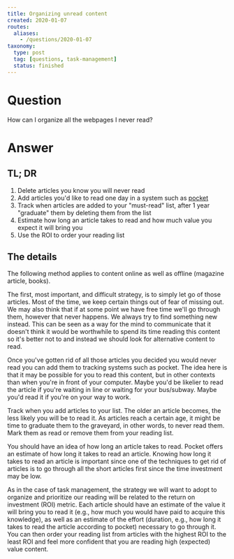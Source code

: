 ```yaml
---
title: Organizing unread content
created: 2020-01-07
routes:
  aliases:
    - /questions/2020-01-07
taxonomy:
  type: post
  tag: [questions, task-management]
  status: finished
---
```


# Question
How can I organize all the webpages I never read?

# Answer
## TL; DR
1. Delete articles you know you will never read
2. Add articles you'd like to read one day in a system such as [pocket](https://getpocket.com/)
3. Track when articles are added to your "must-read" list, after 1 year "graduate" them by deleting them from the list
4. Estimate how long an article takes to read and how much value you expect it will bring you
5. Use the ROI to order your reading list

## The details
The following method applies to content online as well as offline (magazine article, books).

The first, most important, and difficult strategy, is to simply let go of those articles. Most of the time, we keep certain things out of fear of missing out. We may also think that if at some point we have free time we'll go through them, however that never happens. We always try to find something new instead. This can be seen as a way for the mind to communicate that it doesn't think it would be worthwhile to spend its time reading this content so it's better not to and instead we should look for alternative content to read.

Once you've gotten rid of all those articles you decided you would never read you can add them to tracking systems such as pocket. The idea here is that it may be possible for you to read this content, but in other contexts than when you're in front of your computer. Maybe you'd be likelier to read the article if you're waiting in line or waiting for your bus/subway. Maybe you'd read it if you're on your way to work.

Track when you add articles to your list. The older an article becomes, the less likely you will be to read it. As articles reach a certain age, it might be time to graduate them to the graveyard, in other words, to never read them. Mark them as read or remove them from your reading list.

You should have an idea of how long an article takes to read. Pocket offers an estimate of how long it takes to read an article. Knowing how long it takes to read an article is important since one of the techniques to get rid of articles is to go through all the short articles first since the time investment may be low.

As in the case of task management, the strategy we will want to adopt to organize and prioritize our reading will be related to the return on investment (ROI) metric. Each article should have an estimate of the value it will bring you to read it (e.g., how much you would have paid to acquire this knowledge), as well as an estimate of the effort (duration, e.g., how long it takes to read the article according to pocket) necessary to go through it. You can then order your reading list from articles with the highest ROI to the least ROI and feel more confident that you are reading high (expected) value content.
